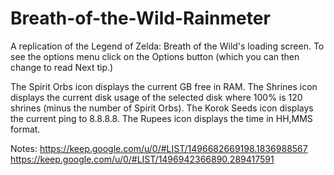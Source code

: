 # Breath-of-the-Wild-Rainmeter
A replication of the Legend of Zelda: Breath of the Wild's loading screen.
To see the options menu click on the Options button (which you can then change to read Next tip.)

The Spirit Orbs icon displays the current GB free in RAM.
The Shrines icon displays the current disk usage of the selected disk where 100% is 120 shrines (minus the number of Spirit Orbs).
The Korok Seeds icon displays the current ping to 8.8.8.8.
The Rupees icon displays the time in HH,MMS format.

Notes: https://keep.google.com/u/0/#LIST/1496682669198.1836988567
       https://keep.google.com/u/0/#LIST/1496942366890.289417591
